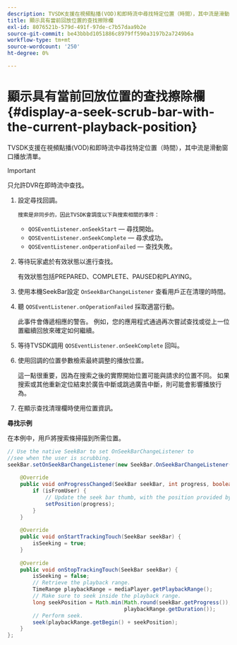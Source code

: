 ```yaml
---
description: TVSDK支援在視頻點播(VOD)和即時流中尋找特定位置（時間），其中流是滑動窗口播放清單。
title: 顯示具有當前回放位置的查找擦除欄
exl-id: 8076521b-579d-491f-97de-c7b57daa9b2e
source-git-commit: be43bbbd1051886c8979ff590a3197b2a7249b6a
workflow-type: tm+mt
source-wordcount: '250'
ht-degree: 0%

---
```


# 顯示具有當前回放位置的查找擦除欄 {#display-a-seek-scrub-bar-with-the-current-playback-position}

TVSDK支援在視頻點播(VOD)和即時流中尋找特定位置（時間），其中流是滑動窗口播放清單。

>[!IMPORTANT]
>
>只允許DVR在即時流中查找。

1. 設定尋找回調。

       搜索是非同步的，因此TVSDK會調度以下與搜索相關的事件：
   
   * `QOSEventListener.onSeekStart`  — 尋找開始。
   * `QOSEventListener.onSeekComplete`  — 尋求成功。
   * `QOSEventListener.onOperationFailed`  — 查找失敗。

1. 等待玩家處於有效狀態以進行查找。

   有效狀態包括PREPARED、COMPLETE、PAUSED和PLAYING。

1. 使用本機SeekBar設定 `OnSeekBarChangeListener` 查看用戶正在清理的時間。
1. 聽 `QOSEventListener.onOperationFailed` 採取適當行動。

   此事件會傳遞相應的警告。 例如，您的應用程式通過再次嘗試查找或從上一位置繼續回放來確定如何繼續。

1. 等待TVSDK調用 `QOSEventListener.onSeekComplete` 回叫。
1. 使用回調的位置參數檢索最終調整的播放位置。

   這一點很重要，因為在搜索之後的實際開始位置可能與請求的位置不同。 如果搜索或其他重新定位結束於廣告中斷或跳過廣告中斷，則可能會影響播放行為。

1. 在顯示查找清理欄時使用位置資訊。

<!--<a id="example_9657AA855B6A4355B0E7D854596FFB54"></a>-->

**尋找示例**

在本例中，用戶將搜索條掃描到所需位置。

```java
// Use the native SeekBar to set OnSeekBarChangeListener to  
//see when the user is scrubbing. 
seekBar.setOnSeekBarChangeListener(new SeekBar.OnSeekBarChangeListener() { 
 
    @Override 
    public void onProgressChanged(SeekBar seekBar, int progress, boolean isFromUser) { 
        if (isFromUser) {  
            // Update the seek bar thumb, with the position provided by the user. 
            setPosition(progress); 
        } 
    } 
 
    @Override 
    public void onStartTrackingTouch(SeekBar seekBar) { 
        isSeeking = true; 
    } 
 
    @Override 
    public void onStopTrackingTouch(SeekBar seekBar) { 
        isSeeking = false; 
        // Retrieve the playback range. 
        TimeRange playbackRange = mediaPlayer.getPlaybackRange(); 
        // Make sure to seek inside the playback range. 
        long seekPosition = Math.min(Math.round(seekBar.getProgress()),  
                                     playbackRange.getDuration()); 
        // Perform seek. 
        seek(playbackRange.getBegin() + seekPosition); 
    } 
}; 
```

